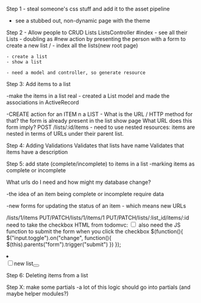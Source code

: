 Step 1 - steal someone's css stuff and add it to the asset pipeline
  - see a stubbed out, non-dynamic page with the theme


Step 2 - Allow people to CRUD Lists
  ListsController
    #index
    - see all their Lists
    - doubling as #new action by presenting the person with a form to create a new list
    / - index all the lists(new root page)

    - create a list
    - show a list

    - need a model and controller, so generate resource

Step 3: Add items to a list

  -make the items in a list real
    - created a List model and made the associations in ActiveRecord

  -CREATE action for an ITEM n a LIST - What is the URL / HTTP method for that?
    the form is already present in the list show page
    What URL does this form imply?    POST /lists/:id/items
    - need to use nested resources: items are nested in terms of URLs under their parent list.

Step 4: Adding Validations
  Validates that lists have name
  Validates that items have a description

Step 5: add state (complete/incomplete) to items in a list
  -marking items as complete or incomplete

  What urls do I need and how might my database change?

  -the idea of an item being complete or incomplete require data

  -new forms for updating the status of an item - which means new URLs

  /lists/1/items
  PUT/PATCH/lists/1/items/1
  PUT/PATCH/lists/:list_id/items/:id
need to take the checkbox HTML from todomvc:   <input class="toggle" type="checkbox">
also need the JS function to submit the form when you click the checkbox
$(function(){
  $("input.toggle").on("change", function(){
    $(this).parents("form").trigger("submit")
    })
  });

<li data-id="1523161405996" class="completed"><div class="view"><input class="toggle" type="checkbox"><label>new list</label><button class="destroy"></button></div></li>

Step 6: Deleting items from a list


Step X: make some partials
-a lot of this logic should go into partials (and maybe helper modules?)
